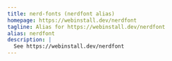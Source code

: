 ```yaml
---
title: nerd-fonts (nerdfont alias)
homepage: https://webinstall.dev/nerdfont
tagline: Alias for https://webinstall.dev/nerdfont
alias: nerdfont
description: |
  See https://webinstall.dev/nerdfont
---
```

